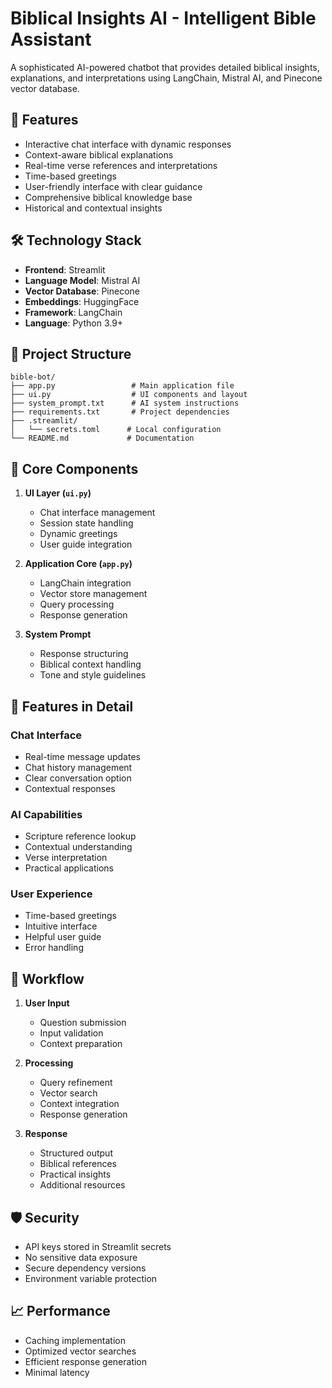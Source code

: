 # Biblical Insights AI - Intelligent Bible Assistant

A sophisticated AI-powered chatbot that provides detailed biblical insights, explanations, and interpretations using LangChain, Mistral AI, and Pinecone vector database.

## 🌟 Features

- Interactive chat interface with dynamic responses
- Context-aware biblical explanations
- Real-time verse references and interpretations
- Time-based greetings
- User-friendly interface with clear guidance
- Comprehensive biblical knowledge base
- Historical and contextual insights

## 🛠 Technology Stack

- **Frontend**: Streamlit
- **Language Model**: Mistral AI
- **Vector Database**: Pinecone
- **Embeddings**: HuggingFace
- **Framework**: LangChain
- **Language**: Python 3.9+



## 📁 Project Structure

```
bible-bot/
├── app.py                 # Main application file
├── ui.py                  # UI components and layout
├── system_prompt.txt      # AI system instructions
├── requirements.txt       # Project dependencies
├── .streamlit/           
│   └── secrets.toml      # Local configuration
└── README.md             # Documentation
```

## 🔧 Core Components

1. **UI Layer (`ui.py`)**
   - Chat interface management
   - Session state handling
   - Dynamic greetings
   - User guide integration

2. **Application Core (`app.py`)**
   - LangChain integration
   - Vector store management
   - Query processing
   - Response generation

3. **System Prompt**
   - Response structuring
   - Biblical context handling
   - Tone and style guidelines

## 🎯 Features in Detail

### Chat Interface
- Real-time message updates
- Chat history management
- Clear conversation option
- Contextual responses

### AI Capabilities
- Scripture reference lookup
- Contextual understanding
- Verse interpretation
- Practical applications

### User Experience
- Time-based greetings
- Intuitive interface
- Helpful user guide
- Error handling

## 🔄 Workflow

1. **User Input**
   - Question submission
   - Input validation
   - Context preparation

2. **Processing**
   - Query refinement
   - Vector search
   - Context integration
   - Response generation

3. **Response**
   - Structured output
   - Biblical references
   - Practical insights
   - Additional resources

## 🛡 Security

- API keys stored in Streamlit secrets
- No sensitive data exposure
- Secure dependency versions
- Environment variable protection

## 📈 Performance

- Caching implementation
- Optimized vector searches
- Efficient response generation
- Minimal latency

